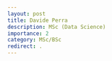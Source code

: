 ```yaml
---
layout: post
title: Davide Perra
description: MSc (Data Science)
importance: 2
category: MSc/BSc
redirect: .
---
```


